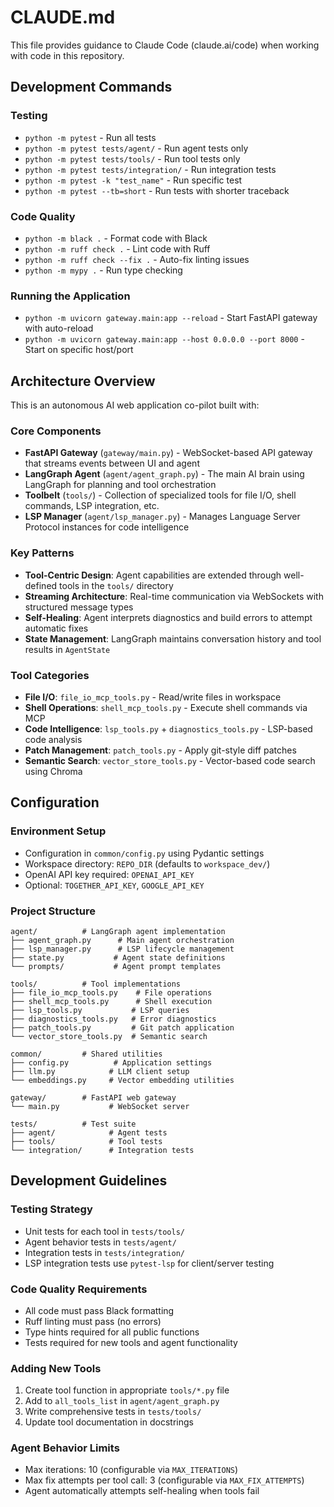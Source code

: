 # CLAUDE.md

This file provides guidance to Claude Code (claude.ai/code) when working with code in this repository.

## Development Commands

### Testing
- `python -m pytest` - Run all tests
- `python -m pytest tests/agent/` - Run agent tests only
- `python -m pytest tests/tools/` - Run tool tests only
- `python -m pytest tests/integration/` - Run integration tests
- `python -m pytest -k "test_name"` - Run specific test
- `python -m pytest --tb=short` - Run tests with shorter traceback

### Code Quality
- `python -m black .` - Format code with Black
- `python -m ruff check .` - Lint code with Ruff
- `python -m ruff check --fix .` - Auto-fix linting issues
- `python -m mypy .` - Run type checking

### Running the Application
- `python -m uvicorn gateway.main:app --reload` - Start FastAPI gateway with auto-reload
- `python -m uvicorn gateway.main:app --host 0.0.0.0 --port 8000` - Start on specific host/port

## Architecture Overview

This is an autonomous AI web application co-pilot built with:

### Core Components
- **FastAPI Gateway** (`gateway/main.py`) - WebSocket-based API gateway that streams events between UI and agent
- **LangGraph Agent** (`agent/agent_graph.py`) - The main AI brain using LangGraph for planning and tool orchestration
- **Toolbelt** (`tools/`) - Collection of specialized tools for file I/O, shell commands, LSP integration, etc.
- **LSP Manager** (`agent/lsp_manager.py`) - Manages Language Server Protocol instances for code intelligence

### Key Patterns
- **Tool-Centric Design**: Agent capabilities are extended through well-defined tools in the `tools/` directory
- **Streaming Architecture**: Real-time communication via WebSockets with structured message types
- **Self-Healing**: Agent interprets diagnostics and build errors to attempt automatic fixes
- **State Management**: LangGraph maintains conversation history and tool results in `AgentState`

### Tool Categories
- **File I/O**: `file_io_mcp_tools.py` - Read/write files in workspace
- **Shell Operations**: `shell_mcp_tools.py` - Execute shell commands via MCP
- **Code Intelligence**: `lsp_tools.py` + `diagnostics_tools.py` - LSP-based code analysis
- **Patch Management**: `patch_tools.py` - Apply git-style diff patches
- **Semantic Search**: `vector_store_tools.py` - Vector-based code search using Chroma

## Configuration

### Environment Setup
- Configuration in `common/config.py` using Pydantic settings
- Workspace directory: `REPO_DIR` (defaults to `workspace_dev/`)
- OpenAI API key required: `OPENAI_API_KEY`
- Optional: `TOGETHER_API_KEY`, `GOOGLE_API_KEY`

### Project Structure
```
agent/          # LangGraph agent implementation
├── agent_graph.py      # Main agent orchestration
├── lsp_manager.py      # LSP lifecycle management
├── state.py           # Agent state definitions
└── prompts/           # Agent prompt templates

tools/          # Tool implementations
├── file_io_mcp_tools.py    # File operations
├── shell_mcp_tools.py      # Shell execution
├── lsp_tools.py           # LSP queries
├── diagnostics_tools.py   # Error diagnostics
├── patch_tools.py         # Git patch application
└── vector_store_tools.py  # Semantic search

common/         # Shared utilities
├── config.py          # Application settings
├── llm.py            # LLM client setup
└── embeddings.py     # Vector embedding utilities

gateway/        # FastAPI web gateway
└── main.py           # WebSocket server

tests/          # Test suite
├── agent/            # Agent tests
├── tools/            # Tool tests
└── integration/      # Integration tests
```

## Development Guidelines

### Testing Strategy
- Unit tests for each tool in `tests/tools/`
- Agent behavior tests in `tests/agent/`
- Integration tests in `tests/integration/`
- LSP integration tests use `pytest-lsp` for client/server testing

### Code Quality Requirements
- All code must pass Black formatting
- Ruff linting must pass (no errors)
- Type hints required for all public functions
- Tests required for new tools and agent functionality

### Adding New Tools
1. Create tool function in appropriate `tools/*.py` file
2. Add to `all_tools_list` in `agent/agent_graph.py`
3. Write comprehensive tests in `tests/tools/`
4. Update tool documentation in docstrings

### Agent Behavior Limits
- Max iterations: 10 (configurable via `MAX_ITERATIONS`)
- Max fix attempts per tool call: 3 (configurable via `MAX_FIX_ATTEMPTS`)
- Agent automatically attempts self-healing when tools fail